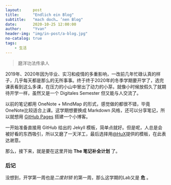 ```yaml
---
layout:     post
title:      "Endlich ein Blog"
subtitle:   "mach doch… ’nen Blog"
date:       2020-10-25 12:00:00
author:     "Yvan"
header-img: "img/in-post/a-blog.jpg"
no-catalog: true
tags:
    - 生活
---
```


> 磨洋功法传承人

2019年、2020年因为毕业、实习和疫情的多重影响，一改前几年忙碌认真的样子，几乎每天都是那么的无所事事。终于终于2020年的冬季学期要开学了，选完课表看到这么多课，在压力的小山中冒出了动力的小芽。就像小时候放假久了就期待开学一样，虽然又是一个 Digitales Semester 但又能与人交流了。

以前的笔记都用 OneNote + MindMap 的形式，感觉做的都很不错，毕竟OneNote比较适合上课。这学期想要换成 Markdown 风格，还可以分享笔记，所以就想用 [GitHub Pages](https://pages.github.com/) 搭建一个小博客。

一开始准备直接用 GitHub 给出的 Jekyll 模板，简单点就好。但是呢，人总是会被好看的东西吸引，所以又磨了一天洋工，最后选择用[@HuX](https://github.com/Huxpro/huxpro.github.io)提供的模板，在此表达谢意。

那么，接下来，就是要在这里开始 **The 笔记补全计划** 了。



### 后记

没想到，开学第一周也是*二度封锁* 的第一周，那么这学期的Lab又是 **危** 。